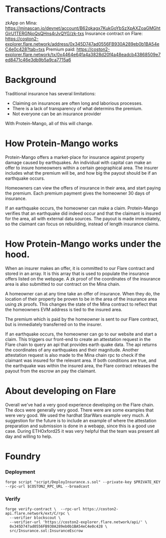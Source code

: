 # Transactions/Contracts
zkApp on Mina: https://minascan.io/devnet/account/B62qkagx7KukGoYbSzXpAXZoaGMGhtGirU1TERGNjoQsQHns4rJvQYG/zk-txs
Insurance contract on Flare: https://coston2-explorer.flare.network/address/0x345D747ad0556FB930A289eb0b1BA54eC4e0c428?tab=txs
Premium paid: https://coston2-explorer.flare.network/tx/0x4464e64fa4a3828d20f4a48eadcb43868509e7ed8471c46e3db9b5a9ca7715a6

# Background
Traditional insurance has several limitations:
- Claiming on insurances are often long and laborious processes.
- There is a lack of transparency of what determins the premium.
- Not everyone can be an insurance provider

With Protein-Mango, all of this will change. 

# How Protein-Mango works

Protein-Mango offers a market-place for insurance against property damage caused by earthquakes. An individual with capital can make an offer to insure homeowners within a certain geographical area. The insurer includes what the premium will be, and how big the payout should be if an earthquake occurs. 

Homeowners can view the offers of insurance in their area, and start paying the premium. Each premium payment gives the homeowner 30 days of insurance.

If an earthquake occurs, the homeowner can make a claim. Protein-Mango verifies that an earthquake did indeed occur and that the claimant is insured for the area, all with external data sources. The payout is made immediately, so the claimant can focus on rebuilding, instead of length insurance claims.

# How Protein-Mango works under the hood.

When an insurer makes an offer, it is committed to our Flare contract and stored in an array. It is this array that is used to populate the insurance offers listed on the webpage. A zk proof of the coordinates of the insurance area is also submitted to our contract on the Mina chain. 

A homeowner can at any time take an offer of insurance. When they do, the location of their property be proven to be in the area of the insurance area using zk proofs. This changes the state of the Mina contract to reflect that the homeowners EVM address is tied to the insured area. 

The premium which is paid by the homeowner is sent to our Flare contract, but is immediately transferred on to the insurer. 

If an earthquake occurs, the homeowner can go to our website and start a claim. This triggers our front-end to create an attestation request in the Flare chain to query an api that provides earth quake data. The api returns the coordinates of any earthquakes and their magnitude. Another attestation request is also made to the Mina chain rpc to check if the claimant was insured for the relevant area. If both conditions are true, and the earthquake was within the insured area, the Flare contract releases the payout from the escrow an pay the claimant.

# About developing on Flare
Overall we've had a very good experience developing on the Flare chain. The docs were generally very good. There were are some examples that were very good. We used the hardhat StarWars example very much. A suggestion for the future is to include an example of where the attestation preparation and submission is done in a webapp, since this is a good use case. During ETHOxford25 it was very helpful that the team was present all day and willing to help.

# Foundry

### Deployment 
```
forge script "script/DeployInsurance.s.sol" --private-key $PRIVATE_KEY --rpc-url $COSTON2_RPC_URL --broadcast
```
### Verify
```
forge verify-contract \  --rpc-url https://coston2-api.flare.network/ext/C/rpc \
  --verifier blockscout \
  --verifier-url 'https://coston2-explorer.flare.network/api/' \
  0x345D747ad0556FB930A289eb0b1BA54eC4e0c428 \
  src/Insurance.sol:InsuranceEscrow
```
